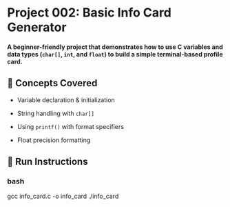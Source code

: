 # Project 002: Basic Info Card Generator

#### A beginner-friendly project that demonstrates how to use C variables and data types (`char[]`, `int`, and `float`) to build a simple terminal-based profile card.


## 🔧 Concepts Covered

- Variable declaration & initialization

- String handling with `char[]`

- Using `printf()` with format specifiers

- Float precision formatting




## 🚀 Run Instructions

### bash
gcc info_card.c -o info_card
./info_card

